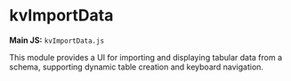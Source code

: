 # kvImportData

**Main JS:** `kvImportData.js`

This module provides a UI for importing and displaying tabular data from a schema, supporting dynamic table creation and keyboard navigation.